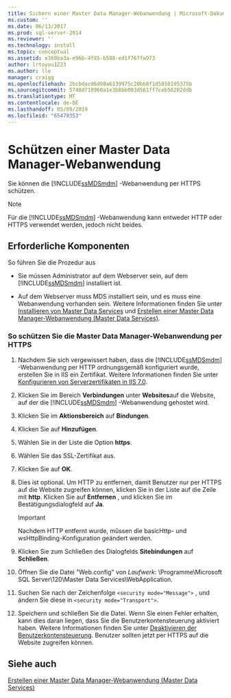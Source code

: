 ```yaml
---
title: Sichern einer Master Data Manager-Webanwendung | Microsoft-Dokumentation
ms.custom: ''
ms.date: 06/13/2017
ms.prod: sql-server-2014
ms.reviewer: ''
ms.technology: install
ms.topic: conceptual
ms.assetid: e360ba3a-e96b-4f85-b588-ed1f767fa973
author: lrtoyou1223
ms.author: lle
manager: craigg
ms.openlocfilehash: 2bcbdacd6d08a6139975c20bb8f1d5010195375b
ms.sourcegitcommit: 5748d710960a1e3b8bb003d561ff7ceb56202ddb
ms.translationtype: MT
ms.contentlocale: de-DE
ms.lasthandoff: 05/09/2019
ms.locfileid: "65479353"
---
```

# <a name="secure-a-master-data-manager-web-application"></a>Schützen einer Master Data Manager-Webanwendung
  Sie können die [!INCLUDE[ssMDSmdm](../../includes/ssmdsmdm-md.md)] -Webanwendung per HTTPS schützen.  
  
> [!NOTE]  
>  Für die [!INCLUDE[ssMDSmdm](../../includes/ssmdsmdm-md.md)] -Webanwendung kann entweder HTTP oder HTTPS verwendet werden, jedoch nicht beides.  
  
## <a name="prerequisites"></a>Erforderliche Komponenten  
 So führen Sie die Prozedur aus  
  
-   Sie müssen Administrator auf dem Webserver sein, auf dem [!INCLUDE[ssMDSmdm](../../includes/ssmdsmdm-md.md)] installiert ist.  
  
-   Auf dem Webserver muss MDS installiert sein, und es muss eine Webanwendung vorhanden sein. Weitere Informationen finden Sie unter [Installieren von Master Data Services](install-master-data-services.md) und [Erstellen einer Master Data Manager-Webanwendung &#40;Master Data Services&#41;](create-a-master-data-manager-web-application-master-data-services.md).  
  
### <a name="to-secure-the-master-data-manager-web-application-with-https"></a>So schützen Sie die Master Data Manager-Webanwendung per HTTPS  
  
1.  Nachdem Sie sich vergewissert haben, dass die [!INCLUDE[ssMDSmdm](../../includes/ssmdsmdm-md.md)] -Webanwendung per HTTP ordnungsgemäß konfiguriert wurde, erstellen Sie in IIS ein Zertifikat. Weitere Informationen finden Sie unter [Konfigurieren von Serverzertifikaten in IIS 7.0](https://technet.microsoft.com/library/cc732230\(WS.10\).aspx).  
  
2.  Klicken Sie im Bereich **Verbindungen** unter **Websites**auf die Website, auf der die [!INCLUDE[ssMDSmdm](../../includes/ssmdsmdm-md.md)] -Webanwendung gehostet wird.  
  
3.  Klicken Sie im **Aktionsbereich** auf **Bindungen**.  
  
4.  Klicken Sie auf **Hinzufügen**.  
  
5.  Wählen Sie in der Liste die Option **https**.  
  
6.  Wählen Sie das SSL-Zertifikat aus.  
  
7.  Klicken Sie auf **OK**.  
  
8.  Dies ist optional. Um HTTP zu entfernen, damit Benutzer nur per HTTPS auf die Website zugreifen können, klicken Sie in der Liste auf die Zeile mit **http**. Klicken Sie auf **Entfernen** , und klicken Sie im Bestätigungsdialogfeld auf **Ja**.  
  
    > [!IMPORTANT]  
    >  Nachdem HTTP entfernt wurde, müssen die basicHttp- und wsHttpBinding-Konfiguration geändert werden.  
  
9. Klicken Sie zum Schließen des Dialogfelds **Sitebindungen** auf **Schließen**.  
  
10. Öffnen Sie die Datei "Web.config" von *Laufwerk*: \Programme\Microsoft SQL Server\120\Master Data Services\WebApplication.  
  
11. Suchen Sie nach der Zeichenfolge `<security mode="Message">` , und ändern Sie diese in `<security mode="Transport">`.  
  
12. Speichern und schließen Sie die Datei. Wenn Sie einen Fehler erhalten, kann dies daran liegen, dass Sie die Benutzerkontensteuerung aktiviert haben. Weitere Informationen finden Sie unter [Deaktivieren der Benutzerkontensteuerung](https://technet.microsoft.com/library/cc709691\(WS.10\).aspx). Benutzer sollten jetzt per HTTPS auf die Website zugreifen können.  
  
## <a name="see-also"></a>Siehe auch  
 [Erstellen einer Master Data Manager-Webanwendung &#40;Master Data Services&#41;](create-a-master-data-manager-web-application-master-data-services.md)  
  
  

